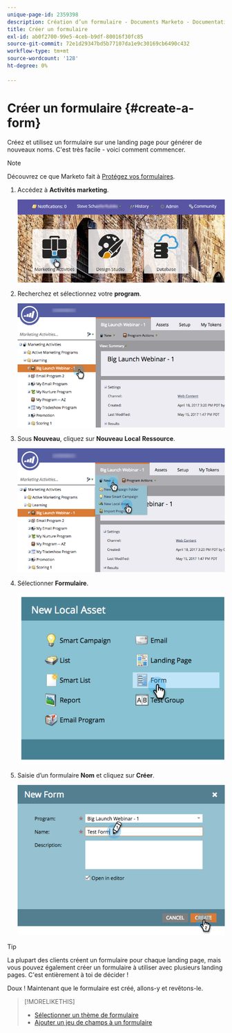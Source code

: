 ```yaml
---
unique-page-id: 2359398
description: Création d’un formulaire - Documents Marketo - Documentation du produit
title: Créer un formulaire
exl-id: ab0f2700-99e5-4ceb-b9df-80016f30fc85
source-git-commit: 72e1d29347bd5b77107da1e9c30169cb6490c432
workflow-type: tm+mt
source-wordcount: '128'
ht-degree: 0%

---
```


# Créer un formulaire {#create-a-form}

Créez et utilisez un formulaire sur une landing page pour générer de nouveaux noms. C&#39;est très facile - voici comment commencer.

>[!NOTE]
>
>Découvrez ce que Marketo fait à [Protégez vos formulaires](https://nation.marketo.com/t5/Product-Documents/Forms-Service-Enhancements/ta-p/303670#M1038).

1. Accédez à **Activités marketing**.

   ![](assets/login-marketing-activities.png)

1. Recherchez et sélectionnez votre **program**.

   ![](assets/programseelct.png)

1. Sous **Nouveau**, cliquez sur **Nouveau** **Local** **Ressource**.

   ![](assets/newlocalasset.png)

1. Sélectionner **Formulaire**.

   ![](assets/image2014-9-15-17-3a1-3a20.png)

1. Saisie d’un formulaire **Nom** et cliquez sur **Créer**.

   ![](assets/newformwithhands.png)

>[!TIP]
>
>La plupart des clients créent un formulaire pour chaque landing page, mais vous pouvez également créer un formulaire à utiliser avec plusieurs landing pages. C&#39;est entièrement à toi de décider !

Doux ! Maintenant que le formulaire est créé, allons-y et revêtons-le.

>[!MORELIKETHIS]
>
>* [Sélectionner un thème de formulaire](/help/marketo/product-docs/demand-generation/forms/creating-a-form/select-a-form-theme.md)
>* [Ajouter un jeu de champs à un formulaire](/help/marketo/product-docs/demand-generation/forms/form-fields/add-a-fieldset-to-a-form.md)

